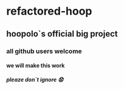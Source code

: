 # refactored-hoop

## hoopolo`s official big project

### all github users welcome

#### we will make this work
 
 ##### pleaze don`t ignore 😧
